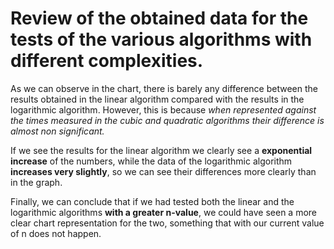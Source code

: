 # Review of the obtained data for the tests of the various algorithms with different complexities.

As we can observe in the chart, there is barely any difference between the results obtained in the linear algorithm compared with the results in the logarithmic algorithm. However, this is because *when represented against the times measured in the cubic and quadratic algorithms their difference is almost non significant.*

If we see the results for the linear algorithm we clearly see a **exponential increase** of the numbers, while the data of the logarithmic algorithm **increases very slightly**, so we can see their differences more clearly than in the graph.

Finally, we can conclude that if we had tested both the linear and the logarithmic algorithms **with a greater n-value**, we could have seen a more clear chart representation for the two, something that with our current value of n does not happen. 

